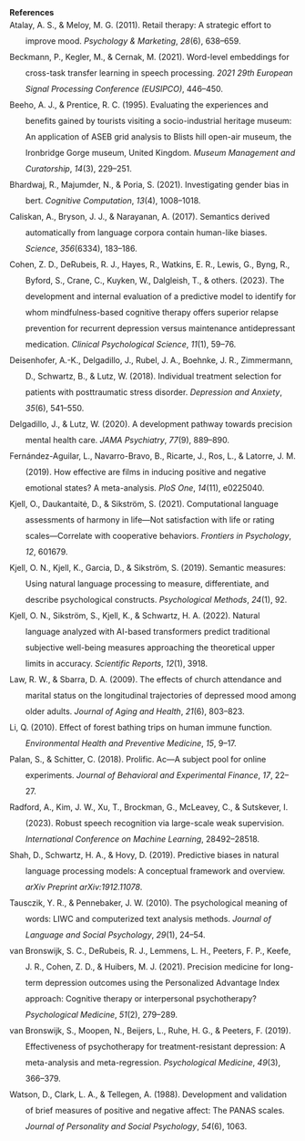 <!DOCTYPE html PUBLIC "-//W3C//DTD XHTML 1.1//EN" "http://www.w3.org/TR/xhtml11/DTD/xhtml11.dtd">
<html xmlns="http://www.w3.org/1999/xhtml" xml:lang="en">
<head>
<meta http-equiv="Content-Type" content="text/html; charset=utf-8"/>
<b>References</b>
</head>
<body>
<div class="csl-bib-body" style="line-height: 2; margin-left: 2em; text-indent:-2em;">
  <div class="csl-entry">Atalay, A. S., &amp; Meloy, M. G. (2011). Retail therapy: A strategic effort to improve mood. <i>Psychology &amp; Marketing</i>, <i>28</i>(6), 638–659.</div>
  <span class="Z3988" title="url_ver=Z39.88-2004&amp;ctx_ver=Z39.88-2004&amp;rfr_id=info%3Asid%2Fzotero.org%3A2&amp;rft_val_fmt=info%3Aofi%2Ffmt%3Akev%3Amtx%3Ajournal&amp;rft.genre=article&amp;rft.atitle=Retail%20therapy%3A%20A%20strategic%20effort%20to%20improve%20mood&amp;rft.jtitle=Psychology%20%26%20Marketing&amp;rft.volume=28&amp;rft.issue=6&amp;rft.aufirst=A%20Selin&amp;rft.aulast=Atalay&amp;rft.au=A%20Selin%20Atalay&amp;rft.au=Margaret%20G%20Meloy&amp;rft.date=2011&amp;rft.pages=638%E2%80%93659&amp;rft.spage=638&amp;rft.epage=659"></span>
  <div class="csl-entry">Beckmann, P., Kegler, M., &amp; Cernak, M. (2021). Word-level embeddings for cross-task transfer learning in speech processing. <i>2021 29th European Signal Processing Conference (EUSIPCO)</i>, 446–450.</div>
  <span class="Z3988" title="url_ver=Z39.88-2004&amp;ctx_ver=Z39.88-2004&amp;rfr_id=info%3Asid%2Fzotero.org%3A2&amp;rft_val_fmt=info%3Aofi%2Ffmt%3Akev%3Amtx%3Abook&amp;rft.genre=proceeding&amp;rft.atitle=Word-level%20embeddings%20for%20cross-task%20transfer%20learning%20in%20speech%20processing&amp;rft.btitle=2021%2029th%20European%20Signal%20Processing%20Conference%20(EUSIPCO)&amp;rft.publisher=IEEE&amp;rft.aufirst=Pierre&amp;rft.aulast=Beckmann&amp;rft.au=Pierre%20Beckmann&amp;rft.au=Mikolaj%20Kegler&amp;rft.au=Milos%20Cernak&amp;rft.date=2021&amp;rft.pages=446%E2%80%93450&amp;rft.spage=446&amp;rft.epage=450"></span>
  <div class="csl-entry">Beeho, A. J., &amp; Prentice, R. C. (1995). Evaluating the experiences and benefits gained by tourists visiting a socio-industrial heritage museum: An application of ASEB grid analysis to Blists hill open-air museum, the Ironbridge Gorge museum, United Kingdom. <i>Museum Management and Curatorship</i>, <i>14</i>(3), 229–251.</div>
  <span class="Z3988" title="url_ver=Z39.88-2004&amp;ctx_ver=Z39.88-2004&amp;rfr_id=info%3Asid%2Fzotero.org%3A2&amp;rft_val_fmt=info%3Aofi%2Ffmt%3Akev%3Amtx%3Ajournal&amp;rft.genre=article&amp;rft.atitle=Evaluating%20the%20experiences%20and%20benefits%20gained%20by%20tourists%20visiting%20a%20socio-industrial%20heritage%20museum%3A%20An%20application%20of%20ASEB%20grid%20analysis%20to%20Blists%20hill%20open-air%20museum%2C%20the%20Ironbridge%20Gorge%20museum%2C%20United%20Kingdom&amp;rft.jtitle=Museum%20Management%20and%20Curatorship&amp;rft.volume=14&amp;rft.issue=3&amp;rft.aufirst=Alison%20J&amp;rft.aulast=Beeho&amp;rft.au=Alison%20J%20Beeho&amp;rft.au=Richard%20C%20Prentice&amp;rft.date=1995&amp;rft.pages=229%E2%80%93251&amp;rft.spage=229&amp;rft.epage=251"></span>
  <div class="csl-entry">Bhardwaj, R., Majumder, N., &amp; Poria, S. (2021). Investigating gender bias in bert. <i>Cognitive Computation</i>, <i>13</i>(4), 1008–1018.</div>
  <span class="Z3988" title="url_ver=Z39.88-2004&amp;ctx_ver=Z39.88-2004&amp;rfr_id=info%3Asid%2Fzotero.org%3A2&amp;rft_val_fmt=info%3Aofi%2Ffmt%3Akev%3Amtx%3Ajournal&amp;rft.genre=article&amp;rft.atitle=Investigating%20gender%20bias%20in%20bert&amp;rft.jtitle=Cognitive%20Computation&amp;rft.volume=13&amp;rft.issue=4&amp;rft.aufirst=Rishabh&amp;rft.aulast=Bhardwaj&amp;rft.au=Rishabh%20Bhardwaj&amp;rft.au=Navonil%20Majumder&amp;rft.au=Soujanya%20Poria&amp;rft.date=2021&amp;rft.pages=1008%E2%80%931018&amp;rft.spage=1008&amp;rft.epage=1018"></span>
  <div class="csl-entry">Caliskan, A., Bryson, J. J., &amp; Narayanan, A. (2017). Semantics derived automatically from language corpora contain human-like biases. <i>Science</i>, <i>356</i>(6334), 183–186.</div>
  <span class="Z3988" title="url_ver=Z39.88-2004&amp;ctx_ver=Z39.88-2004&amp;rfr_id=info%3Asid%2Fzotero.org%3A2&amp;rft_val_fmt=info%3Aofi%2Ffmt%3Akev%3Amtx%3Ajournal&amp;rft.genre=article&amp;rft.atitle=Semantics%20derived%20automatically%20from%20language%20corpora%20contain%20human-like%20biases&amp;rft.jtitle=Science&amp;rft.volume=356&amp;rft.issue=6334&amp;rft.aufirst=Aylin&amp;rft.aulast=Caliskan&amp;rft.au=Aylin%20Caliskan&amp;rft.au=Joanna%20J%20Bryson&amp;rft.au=Arvind%20Narayanan&amp;rft.date=2017&amp;rft.pages=183%E2%80%93186&amp;rft.spage=183&amp;rft.epage=186"></span>
  <div class="csl-entry">Cohen, Z. D., DeRubeis, R. J., Hayes, R., Watkins, E. R., Lewis, G., Byng, R., Byford, S., Crane, C., Kuyken, W., Dalgleish, T., &amp; others. (2023). The development and internal evaluation of a predictive model to identify for whom mindfulness-based cognitive therapy offers superior relapse prevention for recurrent depression versus maintenance antidepressant medication. <i>Clinical Psychological Science</i>, <i>11</i>(1), 59–76.</div>
  <span class="Z3988" title="url_ver=Z39.88-2004&amp;ctx_ver=Z39.88-2004&amp;rfr_id=info%3Asid%2Fzotero.org%3A2&amp;rft_val_fmt=info%3Aofi%2Ffmt%3Akev%3Amtx%3Ajournal&amp;rft.genre=article&amp;rft.atitle=The%20development%20and%20internal%20evaluation%20of%20a%20predictive%20model%20to%20identify%20for%20whom%20mindfulness-based%20cognitive%20therapy%20offers%20superior%20relapse%20prevention%20for%20recurrent%20depression%20versus%20maintenance%20antidepressant%20medication&amp;rft.jtitle=Clinical%20Psychological%20Science&amp;rft.volume=11&amp;rft.issue=1&amp;rft.aufirst=Zachary%20D&amp;rft.aulast=Cohen&amp;rft.au=Zachary%20D%20Cohen&amp;rft.au=Robert%20J%20DeRubeis&amp;rft.au=Rachel%20Hayes&amp;rft.au=Edward%20R%20Watkins&amp;rft.au=Glyn%20Lewis&amp;rft.au=Richard%20Byng&amp;rft.au=Sarah%20Byford&amp;rft.au=Catherine%20Crane&amp;rft.au=Willem%20Kuyken&amp;rft.au=Tim%20Dalgleish&amp;rft.au=undefined&amp;rft.date=2023&amp;rft.pages=59%E2%80%9376&amp;rft.spage=59&amp;rft.epage=76"></span>
  <div class="csl-entry">Deisenhofer, A.-K., Delgadillo, J., Rubel, J. A., Boehnke, J. R., Zimmermann, D., Schwartz, B., &amp; Lutz, W. (2018). Individual treatment selection for patients with posttraumatic stress disorder. <i>Depression and Anxiety</i>, <i>35</i>(6), 541–550.</div>
  <span class="Z3988" title="url_ver=Z39.88-2004&amp;ctx_ver=Z39.88-2004&amp;rfr_id=info%3Asid%2Fzotero.org%3A2&amp;rft_val_fmt=info%3Aofi%2Ffmt%3Akev%3Amtx%3Ajournal&amp;rft.genre=article&amp;rft.atitle=Individual%20treatment%20selection%20for%20patients%20with%20posttraumatic%20stress%20disorder&amp;rft.jtitle=Depression%20and%20anxiety&amp;rft.volume=35&amp;rft.issue=6&amp;rft.aufirst=Anne-Katharina&amp;rft.aulast=Deisenhofer&amp;rft.au=Anne-Katharina%20Deisenhofer&amp;rft.au=Jaime%20Delgadillo&amp;rft.au=Julian%20A%20Rubel&amp;rft.au=Jan%20R%20Boehnke&amp;rft.au=Dirk%20Zimmermann&amp;rft.au=Brian%20Schwartz&amp;rft.au=Wolfgang%20Lutz&amp;rft.date=2018&amp;rft.pages=541%E2%80%93550&amp;rft.spage=541&amp;rft.epage=550"></span>
  <div class="csl-entry">Delgadillo, J., &amp; Lutz, W. (2020). A development pathway towards precision mental health care. <i>JAMA Psychiatry</i>, <i>77</i>(9), 889–890.</div>
  <span class="Z3988" title="url_ver=Z39.88-2004&amp;ctx_ver=Z39.88-2004&amp;rfr_id=info%3Asid%2Fzotero.org%3A2&amp;rft_val_fmt=info%3Aofi%2Ffmt%3Akev%3Amtx%3Ajournal&amp;rft.genre=article&amp;rft.atitle=A%20development%20pathway%20towards%20precision%20mental%20health%20care&amp;rft.jtitle=JAMA%20psychiatry&amp;rft.volume=77&amp;rft.issue=9&amp;rft.aufirst=Jaime&amp;rft.aulast=Delgadillo&amp;rft.au=Jaime%20Delgadillo&amp;rft.au=Wolfgang%20Lutz&amp;rft.date=2020&amp;rft.pages=889%E2%80%93890&amp;rft.spage=889&amp;rft.epage=890"></span>
  <div class="csl-entry">Fernández-Aguilar, L., Navarro-Bravo, B., Ricarte, J., Ros, L., &amp; Latorre, J. M. (2019). How effective are films in inducing positive and negative emotional states? A meta-analysis. <i>PloS One</i>, <i>14</i>(11), e0225040.</div>
  <span class="Z3988" title="url_ver=Z39.88-2004&amp;ctx_ver=Z39.88-2004&amp;rfr_id=info%3Asid%2Fzotero.org%3A2&amp;rft_val_fmt=info%3Aofi%2Ffmt%3Akev%3Amtx%3Ajournal&amp;rft.genre=article&amp;rft.atitle=How%20effective%20are%20films%20in%20inducing%20positive%20and%20negative%20emotional%20states%3F%20A%20meta-analysis&amp;rft.jtitle=PloS%20one&amp;rft.volume=14&amp;rft.issue=11&amp;rft.aufirst=Luz&amp;rft.aulast=Fern%C3%A1ndez-Aguilar&amp;rft.au=Luz%20Fern%C3%A1ndez-Aguilar&amp;rft.au=Beatriz%20Navarro-Bravo&amp;rft.au=Jorge%20Ricarte&amp;rft.au=Laura%20Ros&amp;rft.au=Jose%20Miguel%20Latorre&amp;rft.date=2019&amp;rft.pages=e0225040"></span>
  <div class="csl-entry">Kjell, O., Daukantaitė, D., &amp; Sikström, S. (2021). Computational language assessments of harmony in life—Not satisfaction with life or rating scales—Correlate with cooperative behaviors. <i>Frontiers in Psychology</i>, <i>12</i>, 601679.</div>
  <span class="Z3988" title="url_ver=Z39.88-2004&amp;ctx_ver=Z39.88-2004&amp;rfr_id=info%3Asid%2Fzotero.org%3A2&amp;rft_val_fmt=info%3Aofi%2Ffmt%3Akev%3Amtx%3Ajournal&amp;rft.genre=article&amp;rft.atitle=Computational%20language%20assessments%20of%20harmony%20in%20life%E2%80%94not%20satisfaction%20with%20life%20or%20rating%20scales%E2%80%94correlate%20with%20cooperative%20behaviors&amp;rft.jtitle=Frontiers%20in%20psychology&amp;rft.volume=12&amp;rft.aufirst=Oscar&amp;rft.aulast=Kjell&amp;rft.au=Oscar%20Kjell&amp;rft.au=Daiva%20Daukantait%C4%97&amp;rft.au=Sverker%20Sikstr%C3%B6m&amp;rft.date=2021&amp;rft.pages=601679"></span>
  <div class="csl-entry">Kjell, O. N., Kjell, K., Garcia, D., &amp; Sikström, S. (2019). Semantic measures: Using natural language processing to measure, differentiate, and describe psychological constructs. <i>Psychological Methods</i>, <i>24</i>(1), 92.</div>
  <span class="Z3988" title="url_ver=Z39.88-2004&amp;ctx_ver=Z39.88-2004&amp;rfr_id=info%3Asid%2Fzotero.org%3A2&amp;rft_val_fmt=info%3Aofi%2Ffmt%3Akev%3Amtx%3Ajournal&amp;rft.genre=article&amp;rft.atitle=Semantic%20measures%3A%20Using%20natural%20language%20processing%20to%20measure%2C%20differentiate%2C%20and%20describe%20psychological%20constructs.&amp;rft.jtitle=Psychological%20Methods&amp;rft.volume=24&amp;rft.issue=1&amp;rft.aufirst=Oscar%20NE&amp;rft.aulast=Kjell&amp;rft.au=Oscar%20NE%20Kjell&amp;rft.au=Katarina%20Kjell&amp;rft.au=Danilo%20Garcia&amp;rft.au=Sverker%20Sikstr%C3%B6m&amp;rft.date=2019&amp;rft.pages=92"></span>
  <div class="csl-entry">Kjell, O. N., Sikström, S., Kjell, K., &amp; Schwartz, H. A. (2022). Natural language analyzed with AI-based transformers predict traditional subjective well-being measures approaching the theoretical upper limits in accuracy. <i>Scientific Reports</i>, <i>12</i>(1), 3918.</div>
  <span class="Z3988" title="url_ver=Z39.88-2004&amp;ctx_ver=Z39.88-2004&amp;rfr_id=info%3Asid%2Fzotero.org%3A2&amp;rft_val_fmt=info%3Aofi%2Ffmt%3Akev%3Amtx%3Ajournal&amp;rft.genre=article&amp;rft.atitle=Natural%20language%20analyzed%20with%20AI-based%20transformers%20predict%20traditional%20subjective%20well-being%20measures%20approaching%20the%20theoretical%20upper%20limits%20in%20accuracy&amp;rft.jtitle=Scientific%20reports&amp;rft.volume=12&amp;rft.issue=1&amp;rft.aufirst=Oscar%20NE&amp;rft.aulast=Kjell&amp;rft.au=Oscar%20NE%20Kjell&amp;rft.au=Sverker%20Sikstr%C3%B6m&amp;rft.au=Katarina%20Kjell&amp;rft.au=H%20Andrew%20Schwartz&amp;rft.date=2022&amp;rft.pages=3918"></span>
  <div class="csl-entry">Law, R. W., &amp; Sbarra, D. A. (2009). The effects of church attendance and marital status on the longitudinal trajectories of depressed mood among older adults. <i>Journal of Aging and Health</i>, <i>21</i>(6), 803–823.</div>
  <span class="Z3988" title="url_ver=Z39.88-2004&amp;ctx_ver=Z39.88-2004&amp;rfr_id=info%3Asid%2Fzotero.org%3A2&amp;rft_val_fmt=info%3Aofi%2Ffmt%3Akev%3Amtx%3Ajournal&amp;rft.genre=article&amp;rft.atitle=The%20effects%20of%20church%20attendance%20and%20marital%20status%20on%20the%20longitudinal%20trajectories%20of%20depressed%20mood%20among%20older%20adults&amp;rft.jtitle=Journal%20of%20Aging%20and%20Health&amp;rft.volume=21&amp;rft.issue=6&amp;rft.aufirst=Rita%20W&amp;rft.aulast=Law&amp;rft.au=Rita%20W%20Law&amp;rft.au=David%20A%20Sbarra&amp;rft.date=2009&amp;rft.pages=803%E2%80%93823&amp;rft.spage=803&amp;rft.epage=823"></span>
  <div class="csl-entry">Li, Q. (2010). Effect of forest bathing trips on human immune function. <i>Environmental Health and Preventive Medicine</i>, <i>15</i>, 9–17.</div>
  <span class="Z3988" title="url_ver=Z39.88-2004&amp;ctx_ver=Z39.88-2004&amp;rfr_id=info%3Asid%2Fzotero.org%3A2&amp;rft_val_fmt=info%3Aofi%2Ffmt%3Akev%3Amtx%3Ajournal&amp;rft.genre=article&amp;rft.atitle=Effect%20of%20forest%20bathing%20trips%20on%20human%20immune%20function&amp;rft.jtitle=Environmental%20health%20and%20preventive%20medicine&amp;rft.volume=15&amp;rft.aufirst=Qing&amp;rft.aulast=Li&amp;rft.au=Qing%20Li&amp;rft.date=2010&amp;rft.pages=9%E2%80%9317&amp;rft.spage=9&amp;rft.epage=17"></span>
  <div class="csl-entry">Palan, S., &amp; Schitter, C. (2018). Prolific. Ac—A subject pool for online experiments. <i>Journal of Behavioral and Experimental Finance</i>, <i>17</i>, 22–27.</div>
  <span class="Z3988" title="url_ver=Z39.88-2004&amp;ctx_ver=Z39.88-2004&amp;rfr_id=info%3Asid%2Fzotero.org%3A2&amp;rft_val_fmt=info%3Aofi%2Ffmt%3Akev%3Amtx%3Ajournal&amp;rft.genre=article&amp;rft.atitle=Prolific.%20ac%E2%80%94A%20subject%20pool%20for%20online%20experiments&amp;rft.jtitle=Journal%20of%20Behavioral%20and%20Experimental%20Finance&amp;rft.volume=17&amp;rft.aufirst=Stefan&amp;rft.aulast=Palan&amp;rft.au=Stefan%20Palan&amp;rft.au=Christian%20Schitter&amp;rft.date=2018&amp;rft.pages=22%E2%80%9327&amp;rft.spage=22&amp;rft.epage=27"></span>
  <div class="csl-entry">Radford, A., Kim, J. W., Xu, T., Brockman, G., McLeavey, C., &amp; Sutskever, I. (2023). Robust speech recognition via large-scale weak supervision. <i>International Conference on Machine Learning</i>, 28492–28518.</div>
  <span class="Z3988" title="url_ver=Z39.88-2004&amp;ctx_ver=Z39.88-2004&amp;rfr_id=info%3Asid%2Fzotero.org%3A2&amp;rft_val_fmt=info%3Aofi%2Ffmt%3Akev%3Amtx%3Abook&amp;rft.genre=proceeding&amp;rft.atitle=Robust%20speech%20recognition%20via%20large-scale%20weak%20supervision&amp;rft.btitle=International%20Conference%20on%20Machine%20Learning&amp;rft.publisher=PMLR&amp;rft.aufirst=Alec&amp;rft.aulast=Radford&amp;rft.au=Alec%20Radford&amp;rft.au=Jong%20Wook%20Kim&amp;rft.au=Tao%20Xu&amp;rft.au=Greg%20Brockman&amp;rft.au=Christine%20McLeavey&amp;rft.au=Ilya%20Sutskever&amp;rft.date=2023&amp;rft.pages=28492%E2%80%9328518&amp;rft.spage=28492&amp;rft.epage=28518"></span>
  <div class="csl-entry">Shah, D., Schwartz, H. A., &amp; Hovy, D. (2019). Predictive biases in natural language processing models: A conceptual framework and overview. <i>arXiv Preprint arXiv:1912.11078</i>.</div>
  <span class="Z3988" title="url_ver=Z39.88-2004&amp;ctx_ver=Z39.88-2004&amp;rfr_id=info%3Asid%2Fzotero.org%3A2&amp;rft_val_fmt=info%3Aofi%2Ffmt%3Akev%3Amtx%3Ajournal&amp;rft.genre=article&amp;rft.atitle=Predictive%20biases%20in%20natural%20language%20processing%20models%3A%20A%20conceptual%20framework%20and%20overview&amp;rft.jtitle=arXiv%20preprint%20arXiv%3A1912.11078&amp;rft.aufirst=Deven&amp;rft.aulast=Shah&amp;rft.au=Deven%20Shah&amp;rft.au=H%20Andrew%20Schwartz&amp;rft.au=Dirk%20Hovy&amp;rft.date=2019"></span>
  <div class="csl-entry">Tausczik, Y. R., &amp; Pennebaker, J. W. (2010). The psychological meaning of words: LIWC and computerized text analysis methods. <i>Journal of Language and Social Psychology</i>, <i>29</i>(1), 24–54.</div>
  <span class="Z3988" title="url_ver=Z39.88-2004&amp;ctx_ver=Z39.88-2004&amp;rfr_id=info%3Asid%2Fzotero.org%3A2&amp;rft_val_fmt=info%3Aofi%2Ffmt%3Akev%3Amtx%3Ajournal&amp;rft.genre=article&amp;rft.atitle=The%20psychological%20meaning%20of%20words%3A%20LIWC%20and%20computerized%20text%20analysis%20methods&amp;rft.jtitle=Journal%20of%20language%20and%20social%20psychology&amp;rft.volume=29&amp;rft.issue=1&amp;rft.aufirst=Yla%20R&amp;rft.aulast=Tausczik&amp;rft.au=Yla%20R%20Tausczik&amp;rft.au=James%20W%20Pennebaker&amp;rft.date=2010&amp;rft.pages=24%E2%80%9354&amp;rft.spage=24&amp;rft.epage=54"></span>
  <div class="csl-entry">van Bronswijk, S. C., DeRubeis, R. J., Lemmens, L. H., Peeters, F. P., Keefe, J. R., Cohen, Z. D., &amp; Huibers, M. J. (2021). Precision medicine for long-term depression outcomes using the Personalized Advantage Index approach: Cognitive therapy or interpersonal psychotherapy? <i>Psychological Medicine</i>, <i>51</i>(2), 279–289.</div>
  <span class="Z3988" title="url_ver=Z39.88-2004&amp;ctx_ver=Z39.88-2004&amp;rfr_id=info%3Asid%2Fzotero.org%3A2&amp;rft_val_fmt=info%3Aofi%2Ffmt%3Akev%3Amtx%3Ajournal&amp;rft.genre=article&amp;rft.atitle=Precision%20medicine%20for%20long-term%20depression%20outcomes%20using%20the%20Personalized%20Advantage%20Index%20approach%3A%20cognitive%20therapy%20or%20interpersonal%20psychotherapy%3F&amp;rft.jtitle=Psychological%20medicine&amp;rft.volume=51&amp;rft.issue=2&amp;rft.aufirst=Suzanne%20C&amp;rft.aulast=van%20Bronswijk&amp;rft.au=Suzanne%20C%20van%20Bronswijk&amp;rft.au=Robert%20J%20DeRubeis&amp;rft.au=Lotte%20HJM%20Lemmens&amp;rft.au=Frenk%20PML%20Peeters&amp;rft.au=John%20R%20Keefe&amp;rft.au=Zachary%20D%20Cohen&amp;rft.au=Marcus%20JH%20Huibers&amp;rft.date=2021&amp;rft.pages=279%E2%80%93289&amp;rft.spage=279&amp;rft.epage=289"></span>
  <div class="csl-entry">van Bronswijk, S., Moopen, N., Beijers, L., Ruhe, H. G., &amp; Peeters, F. (2019). Effectiveness of psychotherapy for treatment-resistant depression: A meta-analysis and meta-regression. <i>Psychological Medicine</i>, <i>49</i>(3), 366–379.</div>
  <span class="Z3988" title="url_ver=Z39.88-2004&amp;ctx_ver=Z39.88-2004&amp;rfr_id=info%3Asid%2Fzotero.org%3A2&amp;rft_val_fmt=info%3Aofi%2Ffmt%3Akev%3Amtx%3Ajournal&amp;rft.genre=article&amp;rft.atitle=Effectiveness%20of%20psychotherapy%20for%20treatment-resistant%20depression%3A%20a%20meta-analysis%20and%20meta-regression&amp;rft.jtitle=Psychological%20medicine&amp;rft.volume=49&amp;rft.issue=3&amp;rft.aufirst=Suzanne&amp;rft.aulast=van%20Bronswijk&amp;rft.au=Suzanne%20van%20Bronswijk&amp;rft.au=Neha%20Moopen&amp;rft.au=Lian%20Beijers&amp;rft.au=Henricus%20G%20Ruhe&amp;rft.au=Frenk%20Peeters&amp;rft.date=2019&amp;rft.pages=366%E2%80%93379&amp;rft.spage=366&amp;rft.epage=379"></span>
  <div class="csl-entry">Watson, D., Clark, L. A., &amp; Tellegen, A. (1988). Development and validation of brief measures of positive and negative affect: The PANAS scales. <i>Journal of Personality and Social Psychology</i>, <i>54</i>(6), 1063.</div>
  <span class="Z3988" title="url_ver=Z39.88-2004&amp;ctx_ver=Z39.88-2004&amp;rfr_id=info%3Asid%2Fzotero.org%3A2&amp;rft_val_fmt=info%3Aofi%2Ffmt%3Akev%3Amtx%3Ajournal&amp;rft.genre=article&amp;rft.atitle=Development%20and%20validation%20of%20brief%20measures%20of%20positive%20and%20negative%20affect%3A%20the%20PANAS%20scales.&amp;rft.jtitle=Journal%20of%20personality%20and%20social%20psychology&amp;rft.volume=54&amp;rft.issue=6&amp;rft.aufirst=David&amp;rft.aulast=Watson&amp;rft.au=David%20Watson&amp;rft.au=Lee%20Anna%20Clark&amp;rft.au=Auke%20Tellegen&amp;rft.date=1988&amp;rft.pages=1063"></span>
</div></body>
</html>
